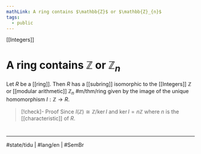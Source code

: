 ```yaml
---
mathLink: A ring contains $\mathbb{Z}$ or $\mathbb{Z}_{n}$
tags:
  - public
---
```

[[Integers]]
# A ring contains $\mathbb{Z}$ or $\mathbb{Z}_{n}$

Let $R$ be a [[ring]]. Then $R$ has a [[subring]] isomorphic to the [[Integers]] $\mathbb{Z}$ or [[modular arithmetic]] $\mathbb{Z}_{n}$ #m/thm/ring 
given by the image of the unique homomorphism $I : \mathbb{Z} \to R$.

> [!check]- Proof
> Since $I(\mathbb{Z}) \cong \mathbb{Z} / \ker I$ and $\ker I = n \mathbb{Z}$ where $n$ is the [[characteristic]] of $R$.
> <span class="QED"/>

#
---
#state/tidu | #lang/en | #SemBr
